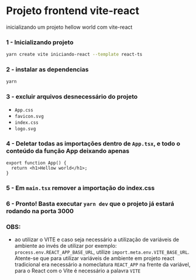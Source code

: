 # Projeto frontend vite-react

inicializando um projeto hellow world com vite-react

### 1 - Inicializando projeto

```bash
yarn create vite iniciando-react --template react-ts
```

### 2 - instalar as dependencias

```bash
yarn
```

### 3 - excluir arquivos desnecessário do projeto

- `App.css`
- `favicon.svg`
- `index.css`
- `logo.svg`

### 4 - Deletar todas as importações dentro de `App.tsx`, e todo o conteúdo da função App deixando apenas

```tsx
export function App() {
  return <h1>Hellow world</h1>;
}
```

### 5 - Em `main.tsx` remover a importação do index.css

### 6 - Pronto! Basta executar `yarn dev` que o projeto já estará rodando na porta 3000

### OBS:

- ao utilizar o VITE e caso seja necessário a utilização de variáveis de ambiente ao invés de utilizar por exemplo:
  `process.env.REACT_APP_BASE_URL`, utilize `import.meta.env.VITE_BASE_URL`.
  Atente-se que para utilizar variáveis de ambiente em projeto react tradicional era necessário a nomeclatura `REACT_APP`
  na frente da variável, para o React com o Vite é necessário a palavra `VITE`

